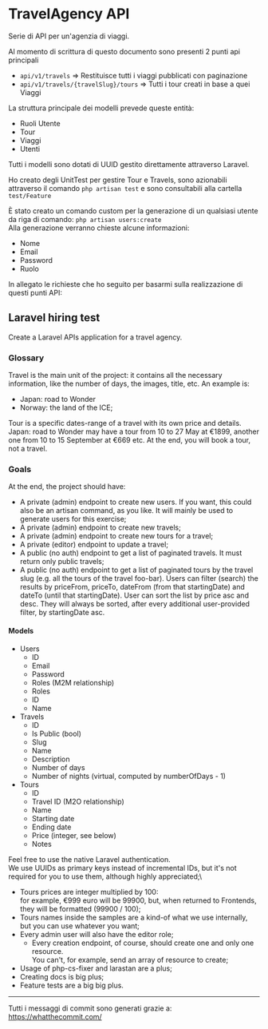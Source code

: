 # TravelAgency API

Serie di API per un'agenzia di viaggi.

Al momento di scrittura di questo documento sono presenti 2 punti api principali

 - `api/v1/travels` => Restituisce tutti i viaggi pubblicati con paginazione
 - `api/v1/travels/{travelSlug}/tours` => Tutti i tour creati in base a quei Viaggi


La struttura principale dei modelli prevede queste entità:

 - Ruoli Utente
 - Tour
 - Viaggi
 - Utenti

Tutti i modelli sono dotati di UUID gestito direttamente attraverso Laravel.

Ho creato degli UnitTest per gestire Tour e Travels, sono azionabili attraverso il comando `php artisan test` e sono consultabili alla cartella `test/Feature`

È stato creato un comando custom per la generazione di un qualsiasi utente da riga di comando: `php artisan users:create`\
Alla generazione verranno chieste alcune informazioni:
 - Nome
 - Email
 - Password
 - Ruolo


In allegato le richieste che ho seguito per basarmi sulla realizzazione di questi punti API:


## Laravel hiring test

Create a Laravel APIs application for a travel agency.

### Glossary
Travel is the main unit of the project: it contains all the necessary information,
like the number of days, the images, title, etc.
An example is:
 - Japan: road to Wonder
 - Norway: the land of the ICE;

Tour is a specific dates-range of a travel with its own price and details.\
Japan: road to Wonder may have a tour from 10 to 27 May at €1899, another one from 10 to 15 September at €669 etc. At the end, you will book a tour, not a travel.


### Goals
At the end, the project should have:
 - A private (admin) endpoint to create new users. If you want, this could also be an artisan command, as you like. It will mainly be used to generate users for this exercise;
 - A private (admin) endpoint to create new travels;
 - A private (admin) endpoint to create new tours for a travel;
 - A private (editor) endpoint to update a travel;
 - A public (no auth) endpoint to get a list of paginated travels. It must return only public travels;
 - A public (no auth) endpoint to get a list of paginated tours by the travel slug (e.g. all the tours of the travel foo-bar). Users can filter (search) the results by priceFrom, priceTo, dateFrom (from that startingDate) and dateTo (until that startingDate). User can sort the list by price asc and desc. They will always be sorted, after every additional user-provided filter, by startingDate asc.


#### Models
 - Users
   - ID
   - Email
   - Password
   - Roles (M2M relationship)
   - Roles
   - ID
   - Name
- Travels
  - ID
  - Is Public (bool)
  - Slug
  - Name
  - Description
  - Number of days
  - Number of nights (virtual, computed by numberOfDays - 1)
- Tours
  - ID
  - Travel ID (M2O relationship)
  - Name
  - Starting date
  - Ending date
  - Price (integer, see below)
  - Notes

Feel free to use the native Laravel authentication.\
We use UUIDs as primary keys instead of incremental IDs, but it's not required for you to use them,
although highly appreciated;\

 - Tours prices are integer multiplied by 100:\
    for example, €999 euro will be 99900, but, when returned to Frontends, they will be formatted (99900 / 100);
 - Tours names inside the samples are a kind-of what we use internally, but you can use whatever you want;
 - Every admin user will also have the editor role;
   - Every creation endpoint, of course, should create one and only one resource.\
    You can't, for example, send an array of resource to create;
 - Usage of php-cs-fixer and larastan are a plus;
 - Creating docs is big plus;
 - Feature tests are a big big plus.


---
Tutti i messaggi di commit sono generati grazie a:\
https://whatthecommit.com/
